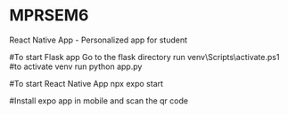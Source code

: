 # MPRSEM6
React Native App - Personalized app for student

#To start Flask app
Go to the flask directory 
run venv\Scripts\activate.ps1 #to activate venv
run python app.py

#To start React Native App
npx expo start

#Install expo app in mobile and scan the qr code